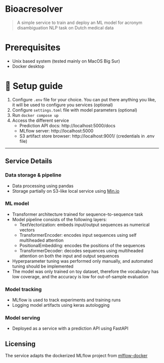 # Bioacresolver

> A simple service to train and deploy an ML model
> for acronym disambiguation NLP task on Dutch medical data

# Prerequisites

- Unix based system (tested mainly on MacOS Big Sur)
- Docker desktop

# 🚀 Setup guide

1. Configure `.env` file for your choice. You can put there anything you like, it will be used to configure you
   services (optional)
2. Configure `settings.toml` file with model parameters (optional)
3. Run `docker compose up`
4. Access the different service
    - Prediction API docs: http://localhost:5000/docs
    - MLflow server: http://localhost:5000
    - S3 artifact store browser: http://localhost:9001/ (credentials in .env file)

---

## Service Details

### Data storage & pipeline

- Data processing using pandas
- Storage partially on S3-like local service using [Min.io](https://min.io/)

### ML model

- Transformer architecture trained for sequence-to-sequence task
- Model pipeline consists of the following layers:
    - TextVectorization: embeds input/output sequences as numerical vectors
    - TransformerEncoder: encodes input sequences using self multiheaded attention
    - PositionalEmbedding: encodes the positions of the sequences
    - TransformerDecoder: decodes sequences using multiheaded attention on both the input and output sequences
- Hyperparameter tuning was performed only manually, and automated tuning should be implemented
- The model was only trained on toy dataset, therefore the vocabulary has low coverage, and the accuracy is low for
  out-of-sample evaluation

### Model tracking

- MLflow is used to track experiments and training runs
- Logging model artifacts using keras autologging

### Model serving

- Deployed as a service with a prediction API using FastAPI

## Licensing

The service adapts the dockerized MLflow project from [mlflow-docker](https://github.com/Toumash/mlflow-docker)

